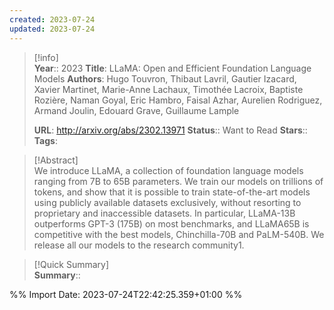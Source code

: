 ```yaml
---
created: 2023-07-24
updated: 2023-07-24
---
```

>[!info]  
> **Year**:: 2023
> **Title**: LLaMA: Open and Efficient Foundation Language Models
> **Authors**: Hugo Touvron, Thibaut Lavril, Gautier Izacard, Xavier Martinet, Marie-Anne Lachaux, Timothée Lacroix, Baptiste Rozière, Naman Goyal, Eric Hambro, Faisal Azhar, Aurelien Rodriguez, Armand Joulin, Edouard Grave, Guillaume Lample
>   
> **URL**: http://arxiv.org/abs/2302.13971
> **Status**:: Want to Read
> **Stars**::
> **Tags**:


> [!Abstract]  
> We introduce LLaMA, a collection of foundation language models ranging from 7B to 65B parameters. We train our models on trillions of tokens, and show that it is possible to train state-of-the-art models using publicly available datasets exclusively, without resorting to proprietary and inaccessible datasets. In particular, LLaMA-13B outperforms GPT-3 (175B) on most benchmarks, and LLaMA65B is competitive with the best models, Chinchilla-70B and PaLM-540B. We release all our models to the research community1.  

> [!Quick Summary]  
>**Summary**::



%% Import Date: 2023-07-24T22:42:25.359+01:00 %%
